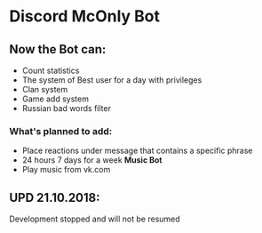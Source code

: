# Discord McOnly Bot


## Now the Bot can:

  - Count statistics
  - The system of Best user for a day with privileges
  - Clan system
  - Game add system
  - Russian bad words filter

### What's planned to add:
- Place reactions under message that contains a specific phrase
- 24 hours 7 days for a week **Music Bot**
- Play music from vk.com

## UPD 21.10.2018:
Development stopped and will not be resumed
